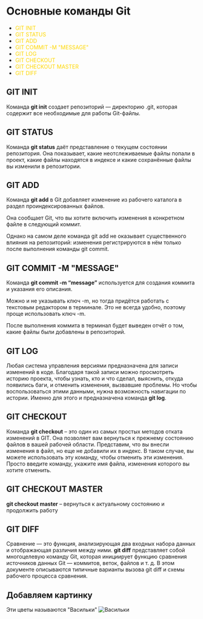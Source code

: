 #  Основные команды Git 

* <font color="#FFD700">GIT INIT</font>
* <font color="#FFD700">GIT STATUS</font>
* <font color="#FFD700">GIT ADD</font>
* <font color="#FFD700">GIT COMMIT -M "MESSAGE"</font>
* <font color="#FFD700">GIT LOG</font>
* <font color="#FFD700">GIT CHECKOUT</font>
* <font color="#FFD700">GIT CHECKOUT MASTER</font>
* <font color="#FFD700">GIT DIFF</font>

## GIT INIT 

Команда  **git init**  создает репозиторий — директорию .git, которая содержит все необходимые для работы Git-файлы.

## GIT STATUS

Команда **git status** даёт представление о текущем состоянии репозитория. Она показывает, какие неотслеживаемые файлы попали в проект, какие файлы находятся в индексе и какие сохранённые файлы вы изменили в репозитории.

## GIT ADD

Команда **git add** в Git добавляет изменение из рабочего каталога в раздел проиндексированных файлов.

Она сообщает Git, что вы хотите включить изменения в конкретном файле в следующий коммит.

Однако на самом деле команда git add не оказывает существенного влияния на репозиторий: изменения регистрируются в нём только после выполнения команды git commit.

## GIT COMMIT -M "MESSAGE"

Команда **git commit -m “message”** используется для создания коммита и указания его описания.

Можно и не указывать ключ -m, но тогда придётся работать с текстовым редактором в терминале. Это не всегда удобно, поэтому проще использовать ключ -m.

После выполнения коммита в терминал будет выведен отчёт о том, какие файлы были добавлены в репозиторий.

## GIT LOG

Любая система управления версиями предназначена для записи изменений в коде. Благодаря такой записи можно просмотреть историю проекта, чтобы узнать, кто и что сделал, выяснить, откуда появились баги, и отменить изменения, вызвавшие проблемы. Но чтобы воспользоваться этими данными, нужна возможность навигации по истории. Именно для этого и предназначена команда **git log**.

## GIT CHECKOUT

Команда **git checkout** – это один из самых простых методов отката изменений в GIT. Она позволяет вам вернуться к прежнему состоянию файлов в вашей рабочей области. Представим, что вы внесли изменения в файл, но еще не добавили их в индекс. В таком случае, вы можете использовать эту команду, чтобы отменить эти изменения. Просто введите команду, укажите имя файла, изменения которого вы хотите отменить.

## GIT CHECKOUT MASTER

**git checkout master** – вернуться к актуальному состоянию и продолжить работу

## GIT DIFF

Сравнение — это функция, анализирующая два входных набора данных и отображающая различия между ними. **git diff** представляет собой многоцелевую команду Git, которая инициирует функцию сравнения источников данных Git — коммитов, веток, файлов и т. д. В этом документе описываются типичные варианты вызова git diff и схемы рабочего процесса сравнения.

## Добавляем картинку

Эти цветы называются "Васильки"
![Васильки](flowers.jpg)